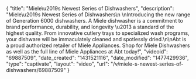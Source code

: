 {
    "title": "Miele\u2019s Newest Series of Dishwashers",
    "description": "Miele\u2019s Newest Series of Dishwashers\n \nIntroducing the new range of Generation 6000 dishwashers. A Miele dishwasher is a commitment to brand performance, durability, and longevity \u2013 a standard of the highest quality. From innovative cutlery trays to specialized wash programs, your dishware will be immaculately cleaned and spotlessly dried.\n\nAbt is a proud authorized retailer of Miele Appliances. Shop for Miele Dishwashers as well as the full line of Miele Appliances at Abt today!",
    "videoid": "69887509",
    "date_created": "1431521116",
    "date_modified": "1477429936",
    "type": "captivate",
    "layout": "video",
    "url": "\/v\/miele-s-newest-series-of-dishwashers\/69887509"
}